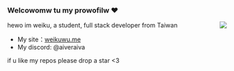 ### Welcowomw tu my prowofilw ❤️ 

<!-- <img align="right" src="https://github-readme-stats.vercel.app/api/top-langs/?username=AiverAiva&show_icons=true&icon_color=df648c&text_color=718096&bg_color=00000000&hide_title=true&hide_border=true"/> -->
<img align="right" src="https://github-readme-stats.vercel.app/api?username=AiverAiva&show_icons=true&icon_color=df648c&text_color=718096&bg_color=00000000&hide_title=true&hide_border=true"/>

hewo im weiku, a student, full stack developer from Taiwan

* My site：[weikuwu.me](https://weikuwu.me)
* My discord: @aiveraiva

if u like my repos please drop a star <3


<!--
**WeiKuOuO/WeiKuOuO** is a ✨ _special_ ✨ repository because its `README.md` (this file) appears on your GitHub profile.

Here are some ideas to get you started:

- 🔭 I’m currently working on ...
- 🌱 I’m currently learning ...
- 👯 I’m looking to collaborate on ...
- 🤔 I’m looking for help with ...
- 💬 Ask me about ...
-
- 😄 Pronouns: ...
- ⚡ Fun fact: ...
-->
